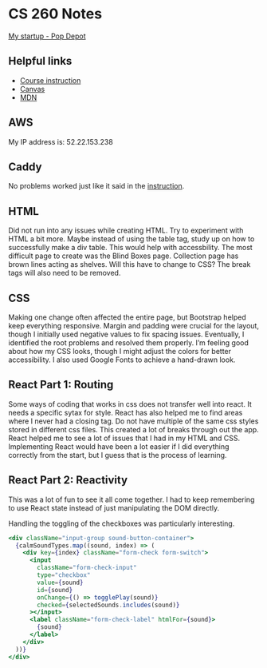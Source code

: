 # CS 260 Notes

[My startup - Pop Depot](https://popdepot.click)

## Helpful links

- [Course instruction](https://github.com/webprogramming260)
- [Canvas](https://byu.instructure.com)
- [MDN](https://developer.mozilla.org)

## AWS

My IP address is: 52.22.153.238 


## Caddy

No problems worked just like it said in the [instruction](https://github.com/webprogramming260/.github/blob/main/profile/webServers/https/https.md).

## HTML

Did not run into any issues while creating HTML. Try to experiment with HTML a bit more. Maybe instead of using the table tag, study up on how to successfully make a div table. This would help with accessbility. The most difficult page to create was the Blind Boxes page. Collection page has brown lines acting as shelves. Will this have to change to CSS? The break tags will also need to be removed. 

## CSS

Making one change often affected the entire page, but Bootstrap helped keep everything responsive. Margin and padding were crucial for the layout, though I initially used negative values to fix spacing issues. Eventually, I identified the root problems and resolved them properly. I’m feeling good about how my CSS looks, though I might adjust the colors for better accessibility. I also used Google Fonts to achieve a hand-drawn look.

## React Part 1: Routing

Some ways of coding that works in css does not transfer well into react. It needs a specific sytax for style. React has also helped me to find areas where I never had a closing tag. Do not have multiple of the same css styles stored in different css files. This created a lot of breaks through out the app. React helped me to see a lot of issues that I had in my HTML and CSS. Implementing React would have been a lot easier if I did everything correctly from the start, but I guess that is the process of learning.

## React Part 2: Reactivity

This was a lot of fun to see it all come together. I had to keep remembering to use React state instead of just manipulating the DOM directly.

Handling the toggling of the checkboxes was particularly interesting.

```jsx
<div className="input-group sound-button-container">
  {calmSoundTypes.map((sound, index) => (
    <div key={index} className="form-check form-switch">
      <input
        className="form-check-input"
        type="checkbox"
        value={sound}
        id={sound}
        onChange={() => togglePlay(sound)}
        checked={selectedSounds.includes(sound)}
      ></input>
      <label className="form-check-label" htmlFor={sound}>
        {sound}
      </label>
    </div>
  ))}
</div>
```
